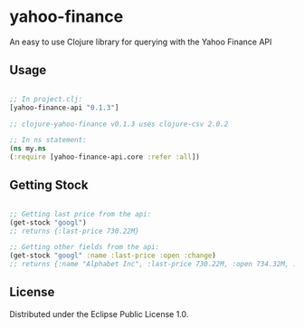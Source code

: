 # yahoo-finance

An easy to use Clojure library for querying with the Yahoo Finance API

## Usage

```clojure

;; In project.clj:
[yahoo-finance-api "0.1.3"]

;; clojure-yahoo-finance v0.1.3 uses clojure-csv 2.0.2

;; In ns statement:
(ns my.ns
(:require [yahoo-finance-api.core :refer :all])

```

## Getting Stock

```clojure

;; Getting last price from the api:
(get-stock "googl")
;; returns {:last-price 730.22M}

;; Getting other fields from the api:
(get-stock "googl" :name :last-price :open :change)
;; returns {:name "Alphabet Inc", :last-price 730.22M, :open 734.32M, :change "1.37"}

```

## License

Distributed under the Eclipse Public License 1.0.
